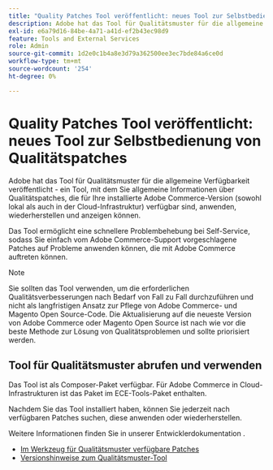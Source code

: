 ```yaml
---
title: "Quality Patches Tool veröffentlicht: neues Tool zur Selbstbedienung von Qualitätspatches"
description: Adobe hat das Tool für Qualitätsmuster für die allgemeine Verfügbarkeit veröffentlicht - ein Tool, mit dem Sie allgemeine Informationen über Qualitätspatches, die für Ihre installierte Adobe Commerce-Version (sowohl lokal als auch in der Cloud-Infrastruktur) verfügbar sind, anwenden, wiederherstellen und anzeigen können.
exl-id: e6a79d16-84be-4a71-a41d-ef2b43ec98d9
feature: Tools and External Services
role: Admin
source-git-commit: 1d2e0c1b4a8e3d79a362500ee3ec7bde84a6ce0d
workflow-type: tm+mt
source-wordcount: '254'
ht-degree: 0%

---
```


# Quality Patches Tool veröffentlicht: neues Tool zur Selbstbedienung von Qualitätspatches

Adobe hat das Tool für Qualitätsmuster für die allgemeine Verfügbarkeit veröffentlicht - ein Tool, mit dem Sie allgemeine Informationen über Qualitätspatches, die für Ihre installierte Adobe Commerce-Version (sowohl lokal als auch in der Cloud-Infrastruktur) verfügbar sind, anwenden, wiederherstellen und anzeigen können.

Das Tool ermöglicht eine schnellere Problembehebung bei Self-Service, sodass Sie einfach vom Adobe Commerce-Support vorgeschlagene Patches auf Probleme anwenden können, die mit Adobe Commerce auftreten können.

>[!NOTE]
>
>Sie sollten das Tool verwenden, um die erforderlichen Qualitätsverbesserungen nach Bedarf von Fall zu Fall durchzuführen und nicht als langfristigen Ansatz zur Pflege von Adobe Commerce- und Magento Open Source-Code. Die Aktualisierung auf die neueste Version von Adobe Commerce oder Magento Open Source ist nach wie vor die beste Methode zur Lösung von Qualitätsproblemen und sollte priorisiert werden.

## Tool für Qualitätsmuster abrufen und verwenden

Das Tool ist als Composer-Paket verfügbar. Für Adobe Commerce in Cloud-Infrastrukturen ist das Paket im ECE-Tools-Paket enthalten.

Nachdem Sie das Tool installiert haben, können Sie jederzeit nach verfügbaren Patches suchen, diese anwenden oder wiederherstellen.

Weitere Informationen finden Sie in unserer Entwicklerdokumentation .

* [Im Werkzeug für Qualitätsmuster verfügbare Patches](https://devdocs.magento.com/quality-patches/tool.html#patch-grid)
* [Versionshinweise zum Qualitätsmuster-Tool](https://devdocs.magento.com/quality-patches/release-notes.html)
